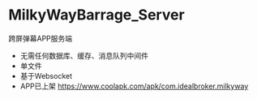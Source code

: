 # MilkyWayBarrage_Server
跨屏弹幕APP服务端
- 无需任何数据库、缓存、消息队列中间件
- 单文件
- 基于Websocket
- APP已上架 https://www.coolapk.com/apk/com.idealbroker.milkyway


